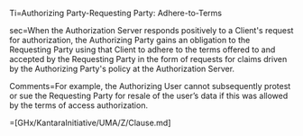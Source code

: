 Ti=Authorizing Party-Requesting Party: Adhere-to-Terms

sec=When the Authorization Server responds positively to a Client's request for authorization, the Authorizing Party gains an obligation to the Requesting Party using that Client to adhere to the terms offered to and accepted by the Requesting Party in the form of requests for claims driven by the Authorizing Party's policy at the Authorization Server.

Comments=For example, the Authorizing User cannot subsequently protest or sue the Requesting Party for resale of the user’s data if this was allowed by the terms of access authorization.

=[GHx/KantaraInitiative/UMA/Z/Clause.md]